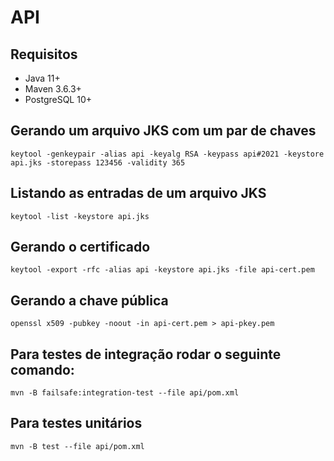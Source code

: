 # API

## Requisitos
* Java 11+
* Maven 3.6.3+
* PostgreSQL 10+

## Gerando um arquivo JKS com um par de chaves
```
keytool -genkeypair -alias api -keyalg RSA -keypass api#2021 -keystore api.jks -storepass 123456 -validity 365
```
## Listando as entradas de um arquivo JKS
```
keytool -list -keystore api.jks
```
## Gerando o certificado
```
keytool -export -rfc -alias api -keystore api.jks -file api-cert.pem
```
## Gerando a chave pública
```
openssl x509 -pubkey -noout -in api-cert.pem > api-pkey.pem
``` 

## Para testes de integração rodar o seguinte comando:

```
mvn -B failsafe:integration-test --file api/pom.xml
```

## Para testes unitários

```
mvn -B test --file api/pom.xml
```
